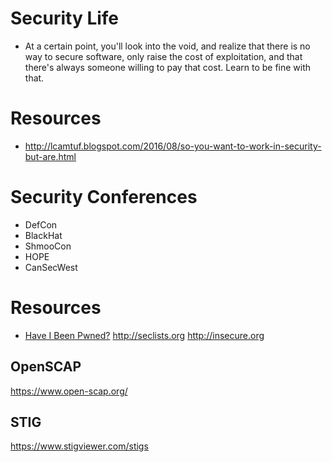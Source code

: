 # Security Life

- At a certain point, you'll look into the void, and realize that there is no way to secure software, only raise the cost of exploitation, and that there's always someone willing to pay that cost. Learn to be fine with that.

# Resources

- http://lcamtuf.blogspot.com/2016/08/so-you-want-to-work-in-security-but-are.html

# Security Conferences

- DefCon
- BlackHat
- ShmooCon
- HOPE
- CanSecWest

# Resources
* [Have I Been Pwned?](https://haveibeenpwned.com/)
<http://seclists.org>
<http://insecure.org>

## OpenSCAP

<https://www.open-scap.org/>

## STIG
<https://www.stigviewer.com/stigs>

